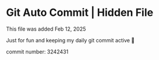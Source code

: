 # Git Auto Commit | Hidden File

This file was added Feb 12, 2025

Just for fun and keeping my daily git commit active 🤪

commit number: 3242431

